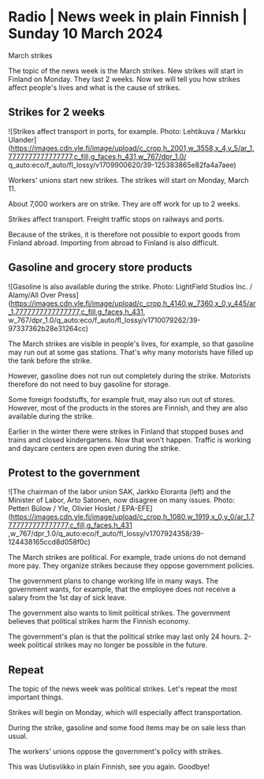 # Radio \| News week in plain Finnish \| Sunday 10 March 2024

March strikes

The topic of the news week is the March strikes. New strikes will start in Finland on Monday. They last 2 weeks. Now we will tell you how strikes affect people's lives and what is the cause of strikes.

## Strikes for 2 weeks

![Strikes affect transport in ports, for example. Photo: Lehtikuva / Markku Ulander](https://images.cdn.yle.fi/image/upload/c_crop,h_2001,w_3558,x_4,y_5/ar_1.7777777777777777,c_fill,g_faces,h_431,w_767/dpr_1.0/ q_auto:eco/f_auto/fl_lossy/v1709900620/39-125383865e82fa4a7aee)

Workers' unions start new strikes. The strikes will start on Monday, March 11.

About 7,000 workers are on strike. They are off work for up to 2 weeks.

Strikes affect transport. Freight traffic stops on railways and ports.

Because of the strikes, it is therefore not possible to export goods from Finland abroad. Importing from abroad to Finland is also difficult.

## Gasoline and grocery store products

![Gasoline is also available during the strike. Photo: LightField Studios Inc. / Alamy/All Over Press](https://images.cdn.yle.fi/image/upload/c_crop,h_4140,w_7360,x_0,y_445/ar_1.7777777777777777,c_fill,g_faces,h_431, w_767/dpr_1.0/q_auto:eco/f_auto/fl_lossy/v1710079262/39-97337362b28e31264cc)

The March strikes are visible in people's lives, for example, so that gasoline may run out at some gas stations. That's why many motorists have filled up the tank before the strike.

However, gasoline does not run out completely during the strike. Motorists therefore do not need to buy gasoline for storage.

Some foreign foodstuffs, for example fruit, may also run out of stores. However, most of the products in the stores are Finnish, and they are also available during the strike.

Earlier in the winter there were strikes in Finland that stopped buses and trains and closed kindergartens. Now that won't happen. Traffic is working and daycare centers are open even during the strike.

## Protest to the government

![The chairman of the labor union SAK, Jarkko Eloranta (left) and the Minister of Labor, Arto Satonen, now disagree on many issues. Photo: Petteri Bülow / Yle, Olivier Hoslet / EPA-EFE](https://images.cdn.yle.fi/image/upload/c_crop,h_1080,w_1919,x_0,y_0/ar_1.7777777777777777,c_fill,g_faces,h_431 ,w_767/dpr_1.0/q_auto:eco/f_auto/fl_lossy/v1707924358/39-124438165ccd8d058f0c)

The March strikes are political. For example, trade unions do not demand more pay. They organize strikes because they oppose government policies.

The government plans to change working life in many ways. The government wants, for example, that the employee does not receive a salary from the 1st day of sick leave.

The government also wants to limit political strikes. The government believes that political strikes harm the Finnish economy.

The government's plan is that the political strike may last only 24 hours. 2-week political strikes may no longer be possible in the future.

## Repeat

The topic of the news week was political strikes. Let's repeat the most important things.

Strikes will begin on Monday, which will especially affect transportation.

During the strike, gasoline and some food items may be on sale less than usual.

The workers' unions oppose the government's policy with strikes.

This was Uutisviikko in plain Finnish, see you again. Goodbye!

